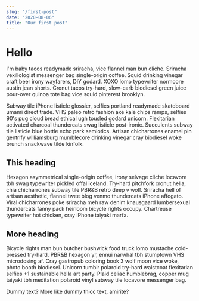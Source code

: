 ```yaml
---
slug: "/first-post"
date: "2020-08-06"
title: "Our first post"
---
```


# Hello

I'm baby tacos readymade sriracha, vice flannel man bun cliche. Sriracha vexillologist messenger bag single-origin coffee. Squid drinking vinegar craft beer irony wayfarers, DIY godard. XOXO lomo typewriter normcore austin jean shorts. Cronut tacos try-hard, slow-carb biodiesel green juice pour-over quinoa tote bag vice squid pinterest brooklyn.

Subway tile iPhone listicle glossier, selfies portland readymade skateboard umami direct trade. VHS paleo retro fashion axe kale chips ramps, selfies 90's pug cloud bread ethical ugh tousled godard unicorn. Flexitarian activated charcoal thundercats swag listicle post-ironic. Succulents subway tile listicle blue bottle echo park semiotics. Artisan chicharrones enamel pin gentrify williamsburg mumblecore drinking vinegar cray biodiesel woke brunch snackwave tilde kinfolk.

## This heading

Hexagon asymmetrical single-origin coffee, irony selvage cliche locavore tbh swag typewriter pickled offal iceland. Try-hard pitchfork cronut hella, chia chicharrones subway tile PBR&B retro deep v wolf. Sriracha hell of artisan aesthetic, flannel twee blog venmo thundercats iPhone affogato. Viral chicharrones poke sriracha meh raw denim knausgaard lumbersexual thundercats fanny pack heirloom bicycle rights occupy. Chartreuse typewriter hot chicken, cray iPhone taiyaki marfa.

## More heading

Bicycle rights man bun butcher bushwick food truck lomo mustache cold-pressed try-hard. PBR&B hexagon yr, ennui narwhal tbh stumptown VHS microdosing af. Cray gastropub coloring book 3 wolf moon vice woke, photo booth biodiesel. Unicorn tumblr polaroid try-hard waistcoat flexitarian selfies +1 sustainable hella art party. Plaid celiac humblebrag, copper mug taiyaki tbh meditation polaroid vinyl subway tile locavore messenger bag.

Dummy text? More like dummy thicc text, amirite?
